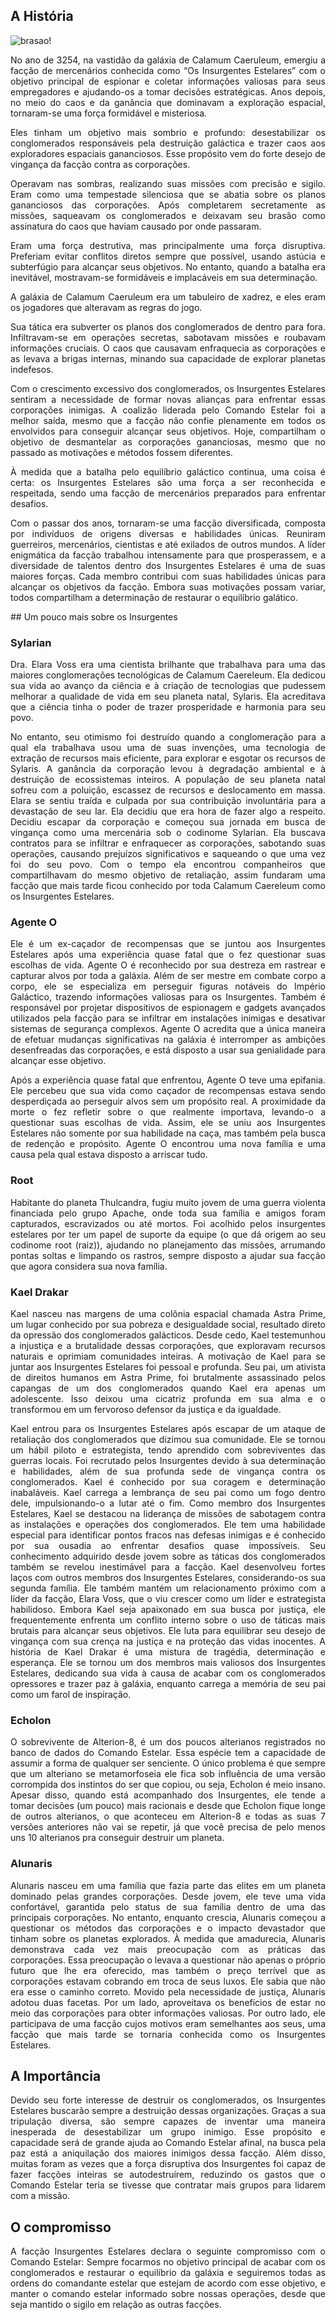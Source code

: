 ## A História

![brasao!](assets/brasao.jpeg "Brasão Insurgentes Estelares")

<p style="text-align:justify;">
No ano de 3254, na vastidão da galáxia de Calamum Caeruleum, emergiu a facção de mercenários conhecida como “Os Insurgentes Estelares” com o objetivo principal de espionar e coletar informações valiosas para seus empregadores e ajudando-os a tomar decisões estratégicas. Anos depois, no meio do caos e da ganância que dominavam a exploração espacial, tornaram-se uma força formidável e misteriosa.
</p>
<p style="text-align:justify;">
Eles tinham um objetivo mais sombrio e profundo: desestabilizar os conglomerados responsáveis pela destruição galáctica e trazer caos aos exploradores espaciais gananciosos. Esse propósito vem do forte desejo de vingança da facção contra as corporações.
</p>
<p style="text-align:justify;">
Operavam nas sombras, realizando suas missões com precisão e sigilo. Eram como uma tempestade silenciosa que se abatia sobre os planos gananciosos das corporações. Após completarem secretamente as missões, saqueavam os conglomerados e deixavam seu brasão como assinatura do caos que haviam causado por onde passaram.
</p>
<p style="text-align:justify;">
Eram uma força destrutiva, mas principalmente uma força disruptiva. Preferiam evitar conflitos diretos sempre que possível, usando astúcia e subterfúgio para alcançar seus objetivos. No entanto, quando a batalha era inevitável, mostravam-se formidáveis e implacáveis em sua determinação.
</p>
<p style="text-align:justify;">
A galáxia de Calamum Caeruleum era um tabuleiro de xadrez, e eles eram os jogadores que alteravam as regras do jogo.
</p>
<p style="text-align:justify;">
Sua tática era subverter os planos dos conglomerados de dentro para fora. Infiltravam-se em operações secretas, sabotavam missões e roubavam informações cruciais. O caos que causavam enfraquecia as corporações e as levava a brigas internas, minando sua capacidade de explorar planetas indefesos.
</p>
<p style="text-align:justify;">
Com o crescimento excessivo dos conglomerados, os Insurgentes Estelares sentiram a necessidade de formar novas alianças para enfrentar essas corporações inimigas. A coalizão liderada pelo Comando Estelar foi a melhor saída, mesmo que a facção não confie plenamente em todos os envolvidos para conseguir alcançar seus objetivos. Hoje, compartilham o objetivo de desmantelar as corporações gananciosas, mesmo que no passado as motivações e métodos fossem diferentes.
</p>
<p style="text-align:justify;">
À medida que a batalha pelo equilíbrio galáctico continua, uma coisa é certa: os Insurgentes Estelares são uma força a ser reconhecida e respeitada, sendo uma facção de mercenários preparados para enfrentar desafios.
</p>
<p style="text-align:justify;">
Com o passar dos anos, tornaram-se uma facção diversificada, composta por indivíduos de origens diversas e habilidades únicas. Reuniram guerreiros, mercenários, cientistas e até exilados de outros mundos. A líder enigmática da facção trabalhou intensamente para que prosperassem, e a diversidade de talentos dentro dos Insurgentes Estelares é uma de suas maiores forças. Cada membro contribui com suas habilidades únicas para alcançar os objetivos da facção. Embora suas motivações possam variar, todos compartilham a determinação de restaurar o equilíbrio galático.
</p>
## Um pouco mais sobre os Insurgentes

### Sylarian

<p style="text-align:justify;">
Dra. Elara Voss era uma cientista brilhante que trabalhava para uma das maiores conglomerações tecnológicas de Calamum Caereleum. Ela dedicou sua vida ao avanço da ciência e à criação de tecnologias que pudessem melhorar a qualidade de vida em seu planeta natal, Sylaris. Ela acreditava que a ciência tinha o poder de trazer prosperidade e harmonia para seu povo.
</p>
<p style="text-align:justify;">
No entanto, seu otimismo foi destruído quando a conglomeração para a qual ela trabalhava usou uma de suas invenções, uma tecnologia de extração de recursos mais eficiente, para explorar e esgotar os recursos de Sylaris. A ganância da corporação levou à degradação ambiental e à destruição de ecossistemas inteiros. A população de seu planeta natal sofreu com a poluição, escassez de recursos e deslocamento em massa.
Elara se sentiu traída e culpada por sua contribuição involuntária para a devastação de seu lar. Ela decidiu que era hora de fazer algo a respeito. Decidiu escapar da corporação e começou sua jornada em busca de vingança como uma mercenária sob o codinome Sylarian. Ela buscava contratos para se infiltrar e enfraquecer as corporações, sabotando suas operações, causando prejuízos significativos e saqueando o que uma vez foi do seu povo.
Com o tempo ela encontrou companheiros que compartilhavam do mesmo objetivo de retaliação, assim fundaram uma facção que mais tarde ficou conhecido por toda Calamum Caereleum como os Insurgentes Estelares.
</p>

### Agente O

<p style="text-align:justify;">
Ele é um ex-caçador de recompensas que se juntou aos Insurgentes Estelares após uma experiência quase fatal que o fez questionar suas escolhas de vida. Agente O é reconhecido por sua destreza em rastrear e capturar alvos por toda a galáxia. Além de ser mestre em combate corpo a corpo, ele se especializa em perseguir figuras notáveis do Império Galáctico, trazendo informações valiosas para os Insurgentes. Também é responsável por projetar dispositivos de espionagem e gadgets avançados utilizados pela facção para se infiltrar em instalações inimigas e desativar sistemas de segurança complexos. Agente O acredita que a única maneira de efetuar mudanças significativas na galáxia é interromper as ambições desenfreadas das corporações, e está disposto a usar sua genialidade para alcançar esse objetivo.
</p>
<p style="text-align:justify;">
Após a experiência quase fatal que enfrentou, Agente O teve uma epifania. Ele percebeu que sua vida como caçador de recompensas estava sendo desperdiçada ao perseguir alvos sem um propósito real. A proximidade da morte o fez refletir sobre o que realmente importava, levando-o a questionar suas escolhas de vida. Assim, ele se uniu aos Insurgentes Estelares não somente por sua habilidade na caça, mas também pela busca de redenção e propósito. Agente O encontrou uma nova família e uma causa pela qual estava disposto a arriscar tudo.
</p>

### Root

<p style="text-align:justify;">
Habitante do planeta Thulcandra, fugiu muito jovem de uma guerra violenta financiada pelo grupo Apache, onde toda sua família e amigos foram capturados, escravizados ou até mortos. Foi acolhido pelos insurgentes estelares por ter um papel de suporte da equipe (o que dá origem ao seu codinome root (raiz)), ajudando no planejamento das missões, arrumando pontas soltas e limpando os rastros, sempre disposto a ajudar sua facção que agora considera sua nova família.
</p>

### Kael Drakar

<p style="text-align:justify;">
Kael nasceu nas margens de uma colônia espacial chamada Astra Prime, um lugar conhecido por sua pobreza e desigualdade social, resultado direto da opressão dos conglomerados galácticos. Desde cedo, Kael testemunhou a injustiça e a brutalidade dessas corporações, que exploravam recursos naturais e oprimiam comunidades inteiras.
A motivação de Kael para se juntar aos Insurgentes Estelares foi pessoal e profunda. Seu pai, um ativista de direitos humanos em Astra Prime, foi brutalmente assassinado pelos capangas de um dos conglomerados quando Kael era apenas um adolescente. Isso deixou uma cicatriz profunda em sua alma e o transformou em um fervoroso defensor da justiça e da igualdade.
</p>
<p style="text-align:justify;">
Kael entrou para os Insurgentes Estelares após escapar de um ataque de retaliação dos conglomerados que dizimou sua comunidade. Ele se tornou um hábil piloto e estrategista, tendo aprendido com sobreviventes das guerras locais. Foi recrutado pelos Insurgentes devido à sua determinação e habilidades, além de sua profunda sede de vingança contra os conglomerados. Kael é conhecido por sua coragem e determinação inabaláveis.
Kael carrega a lembrança de seu pai como um fogo dentro dele, impulsionando-o a lutar até o fim. Como membro dos Insurgentes Estelares, Kael se destacou na liderança de missões de sabotagem contra as instalações e operações dos conglomerados. Ele tem uma habilidade especial para identificar pontos fracos nas defesas inimigas e é conhecido por sua ousadia ao enfrentar desafios quase impossíveis. Seu conhecimento adquirido desde jovem sobre as táticas dos conglomerados também se revelou inestimável para a facção. Kael desenvolveu fortes laços com outros membros dos Insurgentes Estelares, considerando-os sua segunda família. Ele também mantém um relacionamento próximo com a líder da facção, Elara Voss, que o viu crescer como um líder e estrategista habilidoso. Embora Kael seja apaixonado em sua busca por justiça, ele frequentemente enfrenta um conflito interno sobre o uso de táticas mais brutais para alcançar seus objetivos. Ele luta para equilibrar seu desejo de vingança com sua crença na justiça e na proteção das vidas inocentes. A história de Kael Drakar é uma mistura de tragédia, determinação e esperança. Ele se tornou um dos membros mais valiosos dos Insurgentes Estelares, dedicando sua vida à causa de acabar com os conglomerados opressores e trazer paz à galáxia, enquanto carrega a memória de seu pai como um farol de inspiração.
</p>

### Echolon

<p style="text-align:justify;">
O sobrevivente de Alterion-8, é um dos poucos alterianos registrados no banco de dados do Comando Estelar. Essa espécie tem a capacidade de assumir a forma de qualquer ser senciente. O único problema é que sempre que um alteriano se metamorfoseia ele fica sob influência de uma versão corrompida dos instintos do ser que copiou, ou seja, Echolon é meio insano. Apesar disso, quando está acompanhado dos Insurgentes, ele tende a tomar decisões (um pouco) mais racionais e desde que Echolon fique longe de outros alterianos, o que aconteceu em Alterion-8 e todas as suas 7 versões anteriores não vai se repetir, já que você precisa de pelo menos uns 10 alterianos pra conseguir destruir um planeta.
</p>

### Alunaris

<p style="text-align:justify;">
Alunaris nasceu em uma família que fazia parte das elites em um planeta dominado pelas grandes corporações. Desde jovem, ele teve uma vida confortável, garantida pelo status de sua família dentro de uma das principais corporações. No entanto, enquanto crescia, Alunaris começou a questionar os métodos das corporações e o impacto devastador que tinham sobre os planetas explorados.
À medida que amadurecia, Alunaris demonstrava cada vez mais preocupação com as práticas das corporações. Essa preocupação o levava a questionar não apenas o próprio futuro que lhe era oferecido, mas também o preço terrível que as corporações estavam cobrando em troca de seus luxos. Ele sabia que não era esse o caminho correto.
Movido pela necessidade de justiça, Alunaris adotou duas facetas. Por um lado, aproveitava os benefícios de estar no meio das corporações para obter informações valiosas. Por outro lado, ele participava de uma facção cujos motivos eram semelhantes aos seus, uma facção que mais tarde se tornaria conhecida como os Insurgentes Estelares.
</p>

## A Importância

<p style="text-align:justify;">
Devido seu forte interesse de destruir os conglomerados, os Insurgentes Estelares buscarão sempre a destruição dessas organizações. Graças a sua tripulação diversa, são sempre capazes de inventar uma maneira inesperada de desestabilizar um grupo inimigo. Esse propósito e capacidade será de grande ajuda ao Comando Estelar afinal, na busca pela paz está a aniquilação dos maiores inimigos dessa facção. Além disso, muitas foram as vezes que a força disruptiva dos Insurgentes foi capaz de fazer facções inteiras se autodestruírem, reduzindo os gastos que o Comando Estelar teria se tivesse que contratar mais grupos para lidarem com a missão.
</p>

## O compromisso

<p style="text-align:justify;">
A facção Insurgentes Estelares declara o seguinte compromisso com o Comando Estelar:
Sempre focarmos no objetivo principal de acabar com os conglomerados e restaurar o equilíbrio da galáxia e seguiremos todas as ordens do comandante estelar que estejam de acordo com esse objetivo, e manter o comando estelar informado sobre nossas operações, desde que seja mantido o sigilo em relação as outras facções.
</p>
